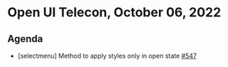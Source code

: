 # Open UI Telecon, October 06, 2022

## Agenda
- [selectmenu] Method to apply styles only in open state [#547](https://github.com/openui/open-ui/issues/547)

